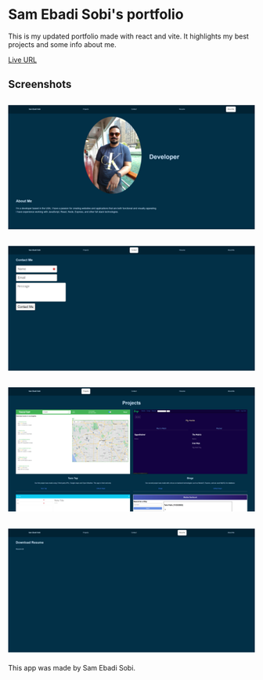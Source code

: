 # Sam Ebadi Sobi's portfolio

This is my updated portfolio made with react and vite. It highlights my best projects and some info about me.

[Live URL](https://main--guileless-palmier-2335db.netlify.app/)

## Screenshots

## ![About Page](/public/screenshots/about.png)

## ![Contact Page](/public/screenshots/contact.png)

## ![projects Page](/public/screenshots/projects.png)

## ![resume Page](/public/screenshots/resume.png)

This app was made by Sam Ebadi Sobi.
